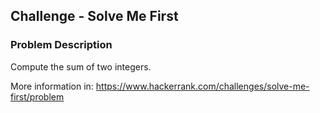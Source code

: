 ## Challenge - Solve Me First

### Problem Description
Compute the sum of two integers.

More information in: https://www.hackerrank.com/challenges/solve-me-first/problem